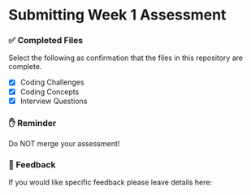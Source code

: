 # Submitting Week 1 Assessment

### ✅ Completed Files

Select the following as confirmation that the files in this repository are complete.

- [x] Coding Challenges
- [x] Coding Concepts
- [x] Interview Questions

### ✋ Reminder

Do NOT merge your assessment!

### 📝 Feedback

If you would like specific feedback please leave details here:
